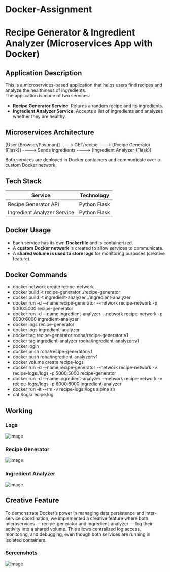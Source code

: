 # Docker-Assignment
# Recipe Generator & Ingredient Analyzer (Microservices App with Docker)

## Application Description
This is a microservices-based application that helps users find recipes and analyze the healthiness of ingredients.  
The application is made of two services:
- **Recipe Generator Service**: Returns a random recipe and its ingredients.
- **Ingredient Analyzer Service**: Accepts a list of ingredients and analyzes whether they are healthy.

## Microservices Architecture
[User (Browser/Postman)] ---> GET/recipe ---> [Recipe Generator (Flask)] ----> Sends ingredients ----> [Ingredient Analyzer (Flask)]

Both services are deployed in Docker containers and communicate over a custom Docker network.

## Tech Stack
|           Service           |  Technology  |
|-----------------------------|--------------|
| Recipe Generator API        | Python Flask |
| Ingredient Analyzer Service | Python Flask |

## Docker Usage
- Each service has its own **Dockerfile** and is containerized.
- A **custom Docker network** is created to allow services to communicate.
- A **shared volume is used to store logs** for monitoring purposes (creative feature).

## Docker Commands
- docker network create recipe-network
- docker build -t recipe-generator ./recipe-generator
- docker build -t ingredient-analyzer ./ingredient-analyzer
- docker run -d --name recipe-generator --network recipe-network -p 5000:5000 recipe-generator
- docker run -d --name ingredient-analyzer --network recipe-network -p 6000:6000 ingredient-analyzer
- docker logs recipe-generator
- docker logs ingredient-analyzer
- docker tag recipe-generator rooha/recipe-generator:v1
- docker tag ingredient-analyzer rooha/ingredient-analyzer:v1
- docker login
- docker push roha/recipe-generator:v1
- docker push roha/ingredient-analyzer:v1
- docker volume create recipe-logs
- docker run -d --name recipe-generator --network recipe-network -v recipe-logs:/logs -p 5000:5000 recipe-generator
- docker run -d --name ingredient-analyzer --network recipe-network -v recipe-logs:/logs -p 6000:6000 ingredient-analyzer
- docker run -it --rm -v recipe-logs:/logs alpine sh
- cat /logs/recipe.log

## Working
### Logs
![image](https://github.com/user-attachments/assets/88db95ff-6e80-45d9-8c6c-2fbd7b48604d)
### Recipe Generator
![image](https://github.com/user-attachments/assets/8d6fdb98-3edb-4321-ab28-80083fd7780f)
### Ingredient Analyzer
![image](https://github.com/user-attachments/assets/8bc06979-21ee-4f90-9fed-de846d00502a)

## Creative Feature
To demonstrate Docker’s power in managing data persistence and inter-service coordination, we implemented a creative feature where both microservices — recipe-generator and ingredient-analyzer — log their activity into a shared volume. This allows centralized log access, monitoring, and debugging, even though both services are running in isolated containers.
### Screenshots
![image](https://github.com/user-attachments/assets/c80266ab-980a-43f0-912b-1ebd8faccaa4)
